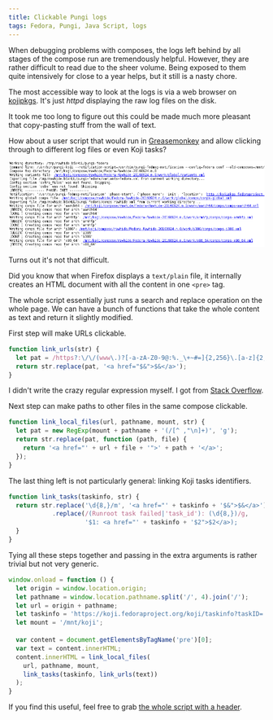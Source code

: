 ```yaml
---
title: Clickable Pungi logs
tags: Fedora, Pungi, Java Script, logs
---
```


When debugging problems with composes, the logs left behind by all stages of
the compose run are tremendously helpful. However, they are rather difficult to
read due to the sheer volume. Being exposed to them quite intensively for close
to a year helps, but it still is a nasty chore.

The most accessible way to look at the logs is via a web browser on [kojipkgs].
It's just *httpd* displaying the raw log files on the disk.

[kojipkgs]: https://kojipkgs.fedoraproject.org/compose/rawhide/

It took me too long to figure out this could be made much more pleasant that
copy-pasting stuff from the wall of text.

How about a user script that would run in [Greasemonkey] and allow clicking
through to different log files or even Koji tasks?

![Is this not better?](/images/kojipkgs-screenshot.png)

[Greasemonkey]: http://www.greasespot.net/

Turns out it's not that difficult.

Did you know that when Firefox displays a `text/plain` file, it internally
creates an HTML document with all the content in one `<pre>` tag.

The whole script essentially just runs a search and replace operation on the
whole page. We can have a bunch of functions that take the whole content as
text and return it slightly modified.

First step will make URLs clickable.

```javascript
function link_urls(str) {
  let pat = /https?:\/\/(www\.)?[-a-zA-Z0-9@:%._\+~#=]{2,256}\.[a-z]{2,6}\b([-a-zA-Z0-9@:%_\+.~#?&//=]*)/g;
  return str.replace(pat, '<a href="$&">$&</a>');
}
```

I didn't write the crazy regular expression myself. I got from [Stack
Overflow].

[Stack Overflow]: http://stackoverflow.com/a/3809435/1576064

Next step can make paths to other files in the same compose clickable.

```javascript
function link_local_files(url, pathname, mount, str) {
  let pat = new RegExp(mount + pathname + '(/[^ ,"\n]+)', 'g');
  return str.replace(pat, function (path, file) {
    return '<a href="' + url + file + '">' + path + '</a>';
  });
}
```

The last thing left is not particularly general: linking Koji tasks
identifiers.

```javascript
function link_tasks(taskinfo, str) {
  return str.replace('\d{8,}/m', '<a href="' + taskinfo + '$&">$&</a>')
            .replace(/(Runroot task failed|'task_id'): (\d{8,})/g,
                     '$1: <a href="' + taskinfo + '$2">$2</a>);
  }
}
```

Tying all these steps together and passing in the extra arguments is rather
trivial but not very generic.

```javascript
window.onload = function () {
  let origin = window.location.origin;
  let pathname = window.location.pathname.split('/', 4).join('/');
  let url = origin + pathname;
  let taskinfo = 'https://koji.fedoraproject.org/koji/taskinfo?taskID=';
  let mount = '/mnt/koji';

  var content = document.getElementsByTagName('pre')[0];
  var text = content.innerHTML;
  content.innerHTML = link_local_files(
    url, pathname, mount,
    link_tasks(taskinfo, link_urls(text))
  );
}
```

If you find this useful, feel free to grab [the whole script with a header].

[the whole script with a header]: /data/clickable-kojipkgs.user.js
